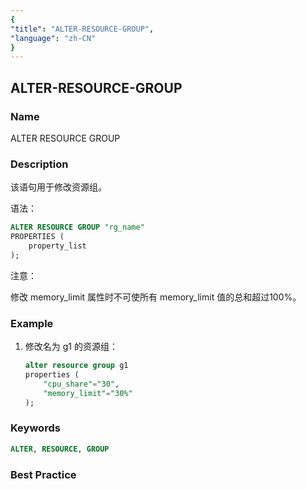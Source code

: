 ```yaml
---
{
"title": "ALTER-RESOURCE-GROUP",
"language": "zh-CN"
}
---
```


<!-- 
Licensed to the Apache Software Foundation (ASF) under one
or more contributor license agreements.  See the NOTICE file
distributed with this work for additional information
regarding copyright ownership.  The ASF licenses this file
to you under the Apache License, Version 2.0 (the
"License"); you may not use this file except in compliance
with the License.  You may obtain a copy of the License at

  http://www.apache.org/licenses/LICENSE-2.0

Unless required by applicable law or agreed to in writing,
software distributed under the License is distributed on an
"AS IS" BASIS, WITHOUT WARRANTIES OR CONDITIONS OF ANY
KIND, either express or implied.  See the License for the
specific language governing permissions and limitations
under the License.
-->

## ALTER-RESOURCE-GROUP

### Name

ALTER RESOURCE GROUP

<version since="dev"></version>

### Description

该语句用于修改资源组。

语法：

```sql
ALTER RESOURCE GROUP "rg_name"
PROPERTIES (
    property_list
);
```

注意：

修改 memory_limit 属性时不可使所有 memory_limit 值的总和超过100%。

### Example

1. 修改名为 g1 的资源组：

    ```sql
    alter resource group g1
    properties (
        "cpu_share"="30",
        "memory_limit"="30%"
    );
    ```

### Keywords

```sql
ALTER, RESOURCE, GROUP
```

### Best Practice
